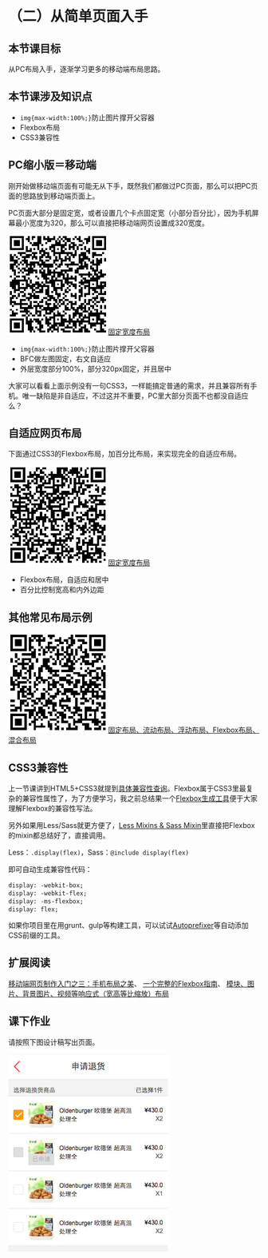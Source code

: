 # （二）从简单页面入手

## 本节课目标

从PC布局入手，逐渐学习更多的移动端布局思路。

## 本节课涉及知识点

* `img{max-width:100%;}`防止图片撑开父容器
* Flexbox布局
* CSS3兼容性

## PC缩小版＝移动端

刚开始做移动端页面有可能无从下手，既然我们都做过PC页面，那么可以把PC页面的思路放到移动端页面上。

PC页面大部分是固定宽，或者设置几个卡点固定宽（小部分百分比），因为手机屏幕最小宽度为320，那么可以直接把移动端网页设置成320宽度。

![固定宽度布局](code_01.png)[固定宽度布局](https://ximan.github.io/mobile-lesson/lesson02/01_fixed_width.html)

* `img{max-width:100%;}`防止图片撑开父容器
* BFC做左图固定，右文自适应
* 外层宽度部分100%，部分320px固定，并且居中

大家可以看看上面示例没有一句CSS3，一样能搞定普通的需求，并且兼容所有手机。唯一缺陷是非自适应，不过这并不重要，PC里大部分页面不也都没自适应么？

## 自适应网页布局

下面通过CSS3的Flexbox布局，加百分比布局，来实现完全的自适应布局。

![自适应布局](code_02.png)[固定宽度布局](https://ximan.github.io/mobile-lesson/lesson02/02_flexible.html)

* Flexbox布局，自适应和居中
* 百分比控制宽高和内外边距

## 其他常见布局示例

![其他布局](code_03.png)[固定布局、流动布局、浮动布局、Flexbox布局、混合布局](http://ons.me/wp-content/uploads/2014/04/layout.html)

## CSS3兼容性

上一节课讲到HTML5+CSS3就提到[具体兼容性查询](http://caniuse.com/)。Flexbox属于CSS3里最复杂的兼容性属性了，为了方便学习，我之前总结果一个[Flexbox生成工具](http://ons.me/wp-content/uploads/2014/04/flexbox.html)便于大家理解Flexbox的兼容性写法。

另外如果用Less/Sass就更方便了，[Less Mixins & Sass Mixin](https://github.com/ximan/mix)里直接把Flexbox的mixin都总结好了，直接调用。

Less：`.display(flex)`，Sass：`@include display(flex)`

即可自动生成兼容性代码：

```
display: -webkit-box;
display: -webkit-flex;
display: -ms-flexbox;
display: flex;
```

如果你项目里在用grunt、gulp等构建工具，可以试试[Autoprefixer](https://github.com/postcss/autoprefixer)等自动添加CSS前缀的工具。

## 扩展阅读

[移动端网页制作入门之三：手机布局之美](http://ons.me/480.html)、
[一个完整的Flexbox指南](http://www.w3cplus.com/css3/a-guide-to-flexbox-new.html)、
[模块、图片、背景图片、视频等响应式（宽高等比缩放）布局](http://ons.me/493.html)

## 课下作业

请按照下图设计稿写出页面。

![申请退货](images/returns.jpg)